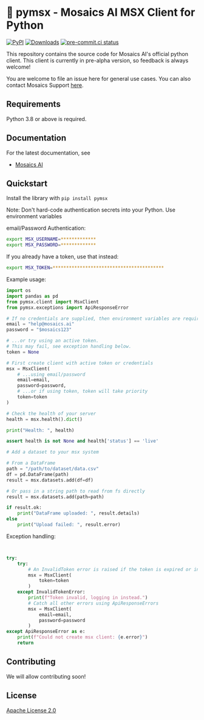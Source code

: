 # 🧰  pymsx - Mosaics AI MSX Client for Python

[![PyPI](https://img.shields.io/pypi/v/pymsx?style=flat-square)](https://pypi.org/project/pymsx/)
[![Downloads](https://pepy.tech/badge/pymsx)](https://pepy.tech/project/pymsx)
[![pre-commit.ci status](https://results.pre-commit.ci/badge/github/Mosaics-ai/pymsx/main.svg)](https://results.pre-commit.ci/latest/github/Mosaics-ai/pymsx/main)

This repository contains the source code for Mosaics AI's official python client. This client is currently in pre-alpha version, so feedback is always welcome!

You are welcome to file an issue here for general use cases. You can also contact Mosaics Support [here](help.mosaics.ai).

## Requirements

Python 3.8 or above is required.

## Documentation

For the latest documentation, see

- [Mosaics AI](https://www.mosaics.ai)

## Quickstart

Install the library with `pip install pymsx`

Note: Don't hard-code authentication secrets into your Python. Use environment variables

email/Password Authentication:

```bash
export MSX_USERNAME=*************
export MSX_PASSWORD=*************
```

If you already have a token, use that instead:

```bash
export MSX_TOKEN=*****************************************
```

Example usage:
```python
import os
import pandas as pd
from pymsx.client import MsxClient
from pymsx.exceptions import ApiResponseError

# If no credentials are supplied, then environment variables are required.
email = "help@mosaics.ai"
password = "$mosaics123"

# ...or try using an active token.
# This may fail, see exception handling below.
token = None

# First create client with active token or credentials
msx = MsxClient(
    # ...using email/password
    email=email,
    password=password,
    # ...or if using token, token will take priority
    token=token
)

# Check the health of your server
health = msx.health().dict()

print("Health: ", health)

assert health is not None and health['status'] == 'live'

# Add a dataset to your msx system

# From a DataFrame
path = "/path/to/dataset/data.csv"
df = pd.DataFrame(path)
result = msx.datasets.add(df=df)

# Or pass in a string path to read from fs directly
result = msx.datasets.add(path=path)

if result.ok:
    print("DataFrame uploaded: ", result.details)
else
    print("Upload failed: ", result.error)
```

Exception handling:
```python


try:
    try:
        # An InvalidToken error is raised if the token is expired or incorrect
        msx = MsxClient(
            token=token
        )
    except InvalidTokenError:
        print(f"Token invalid, logging in instead.")
        # Catch all other errors using ApiResponseErrors
        msx = MsxClient(
            email=email,
            password=password
        )
except ApiResponseError as e:
    print(f"Could not create msx client: {e.error}")
    return
```

## Contributing

We will allow contributing soon!

## License

[Apache License 2.0](LICENSE)
